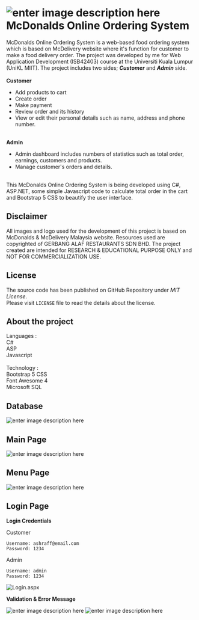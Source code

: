 


# ![enter image description here](https://raw.githubusercontent.com/iamashraff/McDonalds-Online-Ordering-System/master/OnlineOrderWebApplication/Images/logo.svg?token=GHSAT0AAAAAAB5ZMXGIZC2NVXPHOAG5Y67EY6ZRRDA) McDonalds Online Ordering System
McDonalds Online Ordering System is a web-based food ordering system which is based on McDelivery website where it's function for customer to make a food delivery order. The project was developed by me for Web Application Development (ISB42403) course at the Universiti Kuala Lumpur (UniKL MIIT).
The project includes two sides; ***Customer*** and ***Admin*** side. 
<br><br>
**Customer** <br>
- Add products to cart<br>
- Create order<br>
- Make payment<br>
- Review order and its history<br>
- View or edit their personal details such as name, address and phone number. 
<br><br>

**Admin** <br>
- Admin dashboard includes numbers of statistics such as total order, earnings, customers and products. <br>
- Manage customer's orders and details.<br>
<br>
This McDonalds Online Ordering System is being developed using C#, ASP.NET, some simple Javascript code to calculate total order in the cart and Bootstrap 5 CSS to beautify the user interface.<br>

## Disclaimer
All images and logo used for the development of this project is based on McDonalds & McDelivery Malaysia website. Resources used are copyrighted of  GERBANG ALAF RESTAURANTS SDN BHD. The project created are intended for RESEARCH & EDUCATIONAL PURPOSE ONLY and NOT FOR COMMERCIALIZATION USE.

## License
The source code has been published on GitHub Repository under _MIT License_.  
Please visit `LICENSE` file to read the details about the license.

## About the project
Languages :<br>
C#<br>
ASP<br>
Javascript<br>
<br>
Technology :<br>
Bootstrap 5 CSS<br>
Font Awesome 4<br>
Microsoft SQL<br>

## Database
![enter image description here](https://raw.githubusercontent.com/iamashraff/McDonalds-Online-Ordering-System/master/images/database.png?token=GHSAT0AAAAAAB5ZMXGI2TL6NRKH3R4V2KM6Y6ZSXXA)

## Main Page
![enter image description here](https://raw.githubusercontent.com/iamashraff/McDonalds-Online-Ordering-System/master/images/index.png?token=GHSAT0AAAAAAB5ZMXGIG54MKGPYXMEZO6TOY6ZS2CQ)

## Menu Page
![enter image description here](https://raw.githubusercontent.com/iamashraff/McDonalds-Online-Ordering-System/master/images/Menu.aspx.png?token=GHSAT0AAAAAAB5ZMXGIMQQCCOE5WELWKXHOY6ZTDHA)

## Login Page

**Login Credentials**

Customer 

    Username: ashraff@email.com
    Password: 1234

Admin

    Username: admin
    Password: 1234
![Login.aspx](https://raw.githubusercontent.com/iamashraff/McDonalds-Online-Ordering-System/master/images/Login.aspx.png?token=GHSAT0AAAAAAB5ZMXGIZRPETHA6YQLMUCOAY6ZTBOA)

**Validation & Error Message**

![enter image description here](https://raw.githubusercontent.com/iamashraff/McDonalds-Online-Ordering-System/master/images/Login_RFV.png?token=GHSAT0AAAAAAB5ZMXGI4BFSCCEELEVPXAOEY6ZTJDQ)
![enter image description here](https://raw.githubusercontent.com/iamashraff/McDonalds-Online-Ordering-System/master/images/Login_noAccount.png?token=GHSAT0AAAAAAB5ZMXGJTOHGWFVJVNB2US6KY6ZTNVQ)

